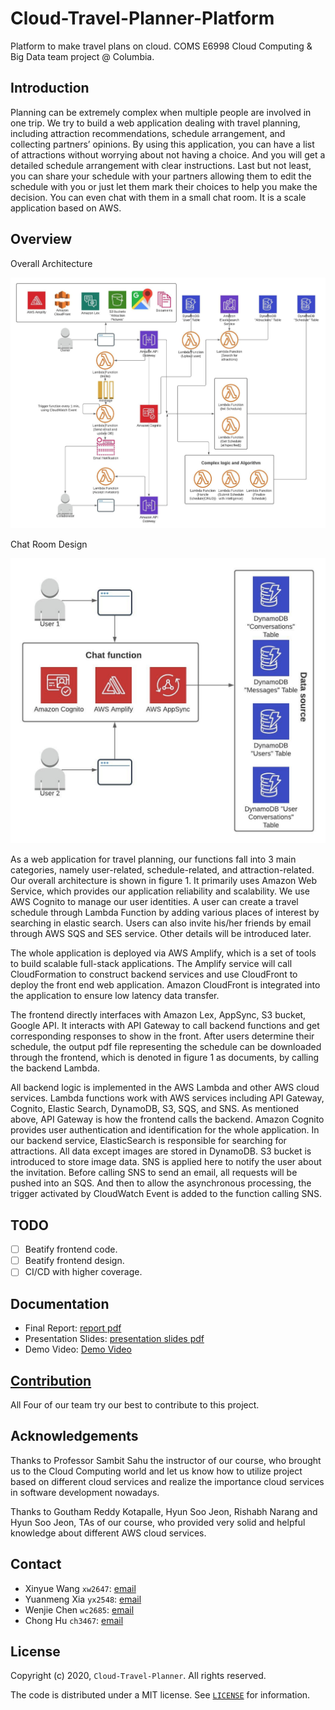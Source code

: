 # Cloud-Travel-Planner-Platform
Platform to make travel plans on cloud.
COMS E6998 Cloud Computing & Big Data team project @ Columbia.

## Introduction

Planning can be extremely complex when multiple people are involved 
in one trip. We try to build a web application dealing with travel 
planning, including attraction recommendations, schedule arrangement, 
and collecting partners’ opinions. By using this application, you can 
have a list of attractions without worrying about not having a choice. 
And you will get a detailed schedule arrangement with clear instructions. 
Last but not least, you can share your schedule with your partners 
allowing them to edit the schedule with you or just let them mark 
their choices to help you make the decision. You can even chat with 
them in a small chat room. It is a scale application based on AWS.

## Overview

Overall Architecture

![image](docs/img/architecture_01.png)

Chat Room Design

![image](docs/img/architecture_02.png)

As a web application for travel planning, our functions fall into 3 main categories, namely user-related, schedule-related, and attraction-related. Our overall architecture is shown in figure 1. It primarily uses Amazon Web Service, which provides our application reliability and scalability. We use AWS Cognito to manage our user identities. A user can create a travel schedule through Lambda Function by adding various places of interest by searching in elastic search. Users can also invite his/her friends by email through AWS SQS and SES service. Other details will be introduced later.

The whole application is deployed via AWS Amplify, which is a set of tools to build scalable full-stack applications. The Amplify service will call CloudFormation to construct backend services and use CloudFront to deploy the front end web application. Amazon CloudFront is integrated into the application to ensure low latency data transfer. 

The frontend directly interfaces with Amazon Lex, AppSync, S3 bucket, Google API. It interacts with API Gateway to call backend functions and get corresponding responses to show in the front. After users determine their schedule, the output pdf file representing the schedule can be downloaded through the frontend, which is denoted in figure 1 as documents, by calling the backend Lambda.

All backend logic is implemented in the AWS Lambda and other AWS cloud services. Lambda functions work with AWS services including API Gateway, Cognito, Elastic Search, DynamoDB, S3, SQS, and SNS. As mentioned above, API Gateway is how the frontend calls the backend. Amazon Cognito provides user authentication and identification for the whole application. In our backend service, ElasticSearch is responsible for searching for attractions. All data except images are stored in DynamoDB. S3 bucket is introduced to store image data. SNS is applied here to notify the user about the invitation. Before calling SNS to send an email, all requests will be pushed into an SQS. And then to allow the asynchronous processing, the trigger activated by CloudWatch Event is added to the function calling SNS.



## TODO
- [ ] Beatify frontend code.
- [ ] Beatify frontend design. 
- [ ] CI/CD with higher coverage.

## Documentation

- Final Report: [report pdf](docs/Report.pdf)
- Presentation Slides: [presentation slides pdf](docs/Presentation.pdf)
- Demo Video: [Demo Video](https://youtu.be/vPvBxfRCgwo)

## [Contribution](CONTRIBUTING.md)

All Four of our team try our best to contribute to this project.

## Acknowledgements

Thanks to Professor Sambit Sahu the instructor of our course, who brought us to the Cloud Computing world and let us know how to utilize 
 project based on different cloud services and realize the importance cloud services in software development nowadays.

Thanks to Goutham Reddy Kotapalle, Hyun Soo Jeon, Rishabh Narang and Hyun Soo Jeon, TAs of our course, who provided very solid and helpful knowledge about
 different AWS cloud services.

## Contact

- Xinyue Wang `xw2647`: [email](mailto:xw2647@columbia.edu.com)
- Yuanmeng Xia `yx2548`: [email](mailto:yx2548@columbia.edu.com)
- Wenjie Chen `wc2685`: [email](mailto:wc2685@columbia.edu.com)
- Chong Hu `ch3467`: [email](mailto:ch3467@columbia.edu.com)

## License

Copyright (c) 2020, `Cloud-Travel-Planner`. All rights reserved.

The code is distributed under a MIT license. See [`LICENSE`](LICENSE) for information.
